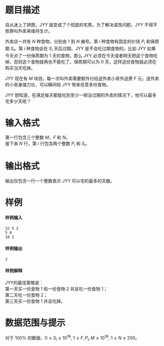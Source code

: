 
# 题目描述

自从迷上了拼图，JYY 就变成了个彻底的宅男。为了解决温饱问题，JYY 不得不依靠叫外卖来维持生计。

外卖店一共有 $N$ 种食物，分别由 $1$ 到 $N$ 编号。第 $i$ 种食物有固定的价钱 $P_i$ 和保质期 $S_i$。第 $i$ 种食物会在 $S_i$ 天后过期。JYY 是不会吃过期食物的。比如 JYY 如果今天点了一份保质期为 $1$ 天的食物，那么 JYY 必须在今天或者明天把这个食物吃掉，否则这个食物就再也不能吃了。保质期可以为 $0$ 天，这样这份食物就必须在购买当天吃掉。

JYY 现在有 $M$ 块钱，每一次叫外卖需要额外付给送外卖小哥外送费 $F$ 元。送外卖的小哥身强力壮，可以瞬间给 JYY 带来任意多份食物。

JYY 想知道，在满足每天都能吃到至少一顿没过期的外卖的情况下，他可以最多宅多少天呢？

# 输入格式

第一行包含三个整数 $M$，$F$ 和 $N$。  
接下来 $N$ 行，第 $i$ 行包含两个整数 $P_i$ 和 $S_i$。

# 输出格式

输出仅包含一行一个整数表示 JYY 可以宅的最多的天数。

# 样例

#### 样例输入
```plain
32 5 2
5 0
10 2
```

#### 样例输出
```plain
3
```

#### 样例解释
JYY的最佳策略是：  
第一天买一份食物 $1$ 和一份食物 $2$ 并且吃一份食物 $1$；  
第二天吃一份食物 $2$；  
第三天买一份食物 $1$ 并且吃掉。

# 数据范围与提示

对于 $100\%$ 的数据，$0 \leq S_i \leq 10^{18},\ 1 \leq F,P_i,M \leq 10^{18},\ 1 \leq N \leq 200$。

